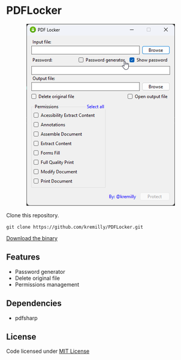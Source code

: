 # PDFLocker

<center><img src="image/screenshot.png"></center>

Clone this repository.

```
git clone https://github.com/kremilly/PDFLocker.git
```

[Download the binary](https://github.com/kremilly/PDFLocker/releases/)

## Features

* Password generator
* Delete original file
* Permissions management

## Dependencies

* pdfsharp

## License

Code licensed under [MIT License](https://github.com/kremilly/PDFLocker/blob/main/LICENSE)
